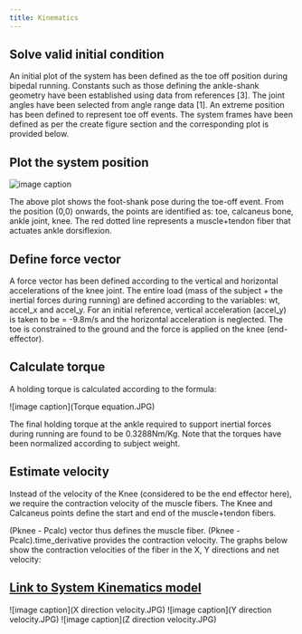 ```yaml
---
title: Kinematics
---
```


## Solve valid initial condition
An initial plot of the system has been defined as the toe off position during bipedal running. Constants such as those defining the ankle-shank geometry have been established using data from references [3]. The joint angles have been selected from angle range data [1]. An extreme position has been defined to represent toe off events. The system frames have been defined as per the create figure section and the corresponding plot is provided below.


## Plot the system position
![image caption](Kinematic1.JPG)

The above plot shows the foot-shank pose during the toe-off event. From the position (0,0) onwards, the points are identified as: toe, calcaneus bone, ankle joint, knee. The red dotted line represents a muscle+tendon fiber that actuates ankle dorsiflexion.

## Define force vector
A force vector has been defined according to the vertical and horizontal accelerations of the knee joint. The entire load (mass of the subject + the inertial forces during running) are defined according to the variables: wt, accel_x and accel_y. For an initial reference, vertical acceleration (accel_y) is taken to be = -9.8m/s and the horizontal acceleration is neglected. The toe is constrained to the ground and the force is applied on the knee (end-effector).

## Calculate torque
A holding torque is calculated according to the formula:

![image caption](Torque equation.JPG)

The final holding torque at the ankle required to support inertial forces during running are found to be 0.3288Nm/Kg.
Note that the torques have been normalized according to subject weight.

## Estimate velocity
Instead of the velocity of the Knee (considered to be the end effector here), we require the contraction velocity of the muscle fibers. The Knee and Calcaneus points define the start and end of the muscle+tendon fibers.

(Pknee - Pcalc) vector thus defines the muscle fiber. (Pknee - Pcalc).time_derivative provides the contraction velocity. The graphs below show the contraction velocities of the fiber in the X, Y directions and net velocity:


## [Link to System Kinematics model](https://github.com/schen304joseph/team3.github.io/blob/Zaki-Patel/Kinematics.ipynb)





![image caption](X direction velocity.JPG)
![image caption](Y direction velocity.JPG)
![image caption](Z direction velocity.JPG)
